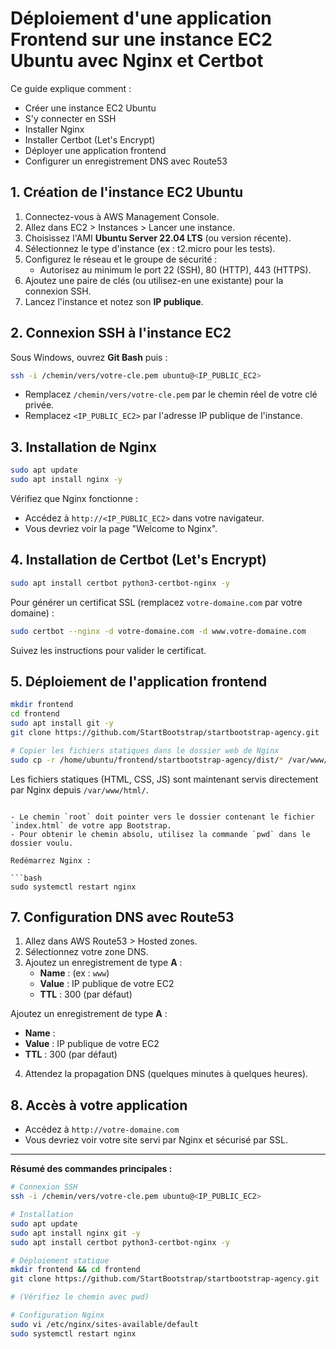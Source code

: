 # Déploiement d'une application Frontend sur une instance EC2 Ubuntu avec Nginx et Certbot

Ce guide explique comment :
- Créer une instance EC2 Ubuntu
- S'y connecter en SSH
- Installer Nginx
- Installer Certbot (Let's Encrypt)
- Déployer une application frontend
- Configurer un enregistrement DNS avec Route53

## 1. Création de l'instance EC2 Ubuntu

1. Connectez-vous à AWS Management Console.
2. Allez dans EC2 > Instances > Lancer une instance.
3. Choisissez l'AMI **Ubuntu Server 22.04 LTS** (ou version récente).
4. Sélectionnez le type d'instance (ex : t2.micro pour les tests).
5. Configurez le réseau et le groupe de sécurité :
   - Autorisez au minimum le port 22 (SSH), 80 (HTTP), 443 (HTTPS).
6. Ajoutez une paire de clés (ou utilisez-en une existante) pour la connexion SSH.
7. Lancez l'instance et notez son **IP publique**.

## 2. Connexion SSH à l'instance EC2

Sous Windows, ouvrez **Git Bash** puis :

```bash
ssh -i /chemin/vers/votre-cle.pem ubuntu@<IP_PUBLIC_EC2>
```
- Remplacez `/chemin/vers/votre-cle.pem` par le chemin réel de votre clé privée.
- Remplacez `<IP_PUBLIC_EC2>` par l'adresse IP publique de l'instance.

## 3. Installation de Nginx

```bash
sudo apt update
sudo apt install nginx -y
```

Vérifiez que Nginx fonctionne :
- Accédez à `http://<IP_PUBLIC_EC2>` dans votre navigateur.
- Vous devriez voir la page "Welcome to Nginx".

## 4. Installation de Certbot (Let's Encrypt)

```bash
sudo apt install certbot python3-certbot-nginx -y
```

Pour générer un certificat SSL (remplacez `votre-domaine.com` par votre domaine) :

```bash
sudo certbot --nginx -d votre-domaine.com -d www.votre-domaine.com
```

Suivez les instructions pour valider le certificat.

## 5. Déploiement de l'application frontend

```bash
mkdir frontend
cd frontend
sudo apt install git -y
git clone https://github.com/StartBootstrap/startbootstrap-agency.git

# Copier les fichiers statiques dans le dossier web de Nginx
sudo cp -r /home/ubuntu/frontend/startbootstrap-agency/dist/* /var/www/html/
```

Les fichiers statiques (HTML, CSS, JS) sont maintenant servis directement par Nginx depuis `/var/www/html/`.

<!-- ## 6. Configuration de Nginx pour servir l'app statique

Modifiez la configuration Nginx :

```bash
sudo vi /etc/nginx/sites-available/default
```

Remplacez le bloc `server` par :

```
server {
    listen 80;
    server_name votre-domaine.com www.votre-domaine.com;

    root /home/ubuntu/frontend/startbootstrap-agency/dist;
    index index.html;

    location / {
        try_files $uri $uri/ =404;
    }
} -->
```

- Le chemin `root` doit pointer vers le dossier contenant le fichier `index.html` de votre app Bootstrap.
- Pour obtenir le chemin absolu, utilisez la commande `pwd` dans le dossier voulu.

Redémarrez Nginx :

```bash
sudo systemctl restart nginx
```

## 7. Configuration DNS avec Route53

1. Allez dans AWS Route53 > Hosted zones.
2. Sélectionnez votre zone DNS.
3. Ajoutez un enregistrement de type **A** :
   - **Name** : (ex : `www`)
   - **Value** : IP publique de votre EC2
   - **TTL** : 300 (par défaut)

 Ajoutez un enregistrement de type **A** :
   - **Name** : 
   - **Value** : IP publique de votre EC2
   - **TTL** : 300 (par défaut)

4. Attendez la propagation DNS (quelques minutes à quelques heures).

## 8. Accès à votre application

- Accédez à `http://votre-domaine.com` 
- Vous devriez voir votre site servi par Nginx et sécurisé par SSL.

---

**Résumé des commandes principales :**

```bash
# Connexion SSH
ssh -i /chemin/vers/votre-cle.pem ubuntu@<IP_PUBLIC_EC2>

# Installation
sudo apt update
sudo apt install nginx git -y
sudo apt install certbot python3-certbot-nginx -y

# Déploiement statique
mkdir frontend && cd frontend
git clone https://github.com/StartBootstrap/startbootstrap-agency.git

# (Vérifiez le chemin avec pwd)

# Configuration Nginx
sudo vi /etc/nginx/sites-available/default
sudo systemctl restart nginx
```


